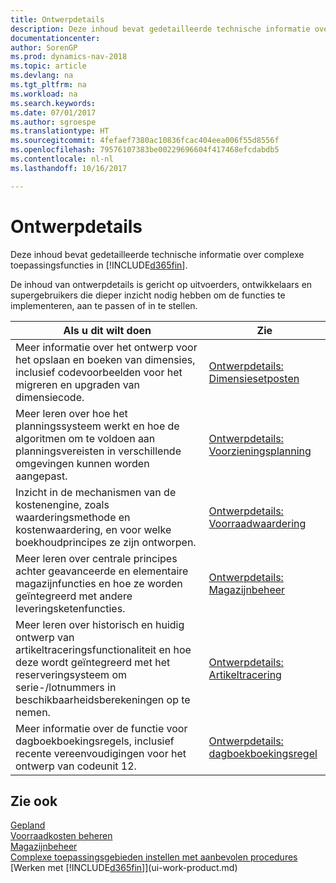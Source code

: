 ```yaml
---
title: Ontwerpdetails
description: Deze inhoud bevat gedetailleerde technische informatie over complexe toepassingsfuncties in [!INCLUDE[d365fin](includes/d365fin_md.md)].
documentationcenter: 
author: SorenGP
ms.prod: dynamics-nav-2018
ms.topic: article
ms.devlang: na
ms.tgt_pltfrm: na
ms.workload: na
ms.search.keywords: 
ms.date: 07/01/2017
ms.author: sgroespe
ms.translationtype: HT
ms.sourcegitcommit: 4fefaef7380ac10836fcac404eea006f55d8556f
ms.openlocfilehash: 79576107383be00229696604f417468efcdabdb5
ms.contentlocale: nl-nl
ms.lasthandoff: 10/16/2017

---
```

# <a name="design-details"></a>Ontwerpdetails
Deze inhoud bevat gedetailleerde technische informatie over complexe toepassingsfuncties in [!INCLUDE[d365fin](includes/d365fin_md.md)].  

 De inhoud van ontwerpdetails is gericht op uitvoerders, ontwikkelaars en supergebruikers die dieper inzicht nodig hebben om de functies te implementeren, aan te passen of in te stellen.  

|**Als u dit wilt doen**|**Zie**|  
|------------|-------------|  
|Meer informatie over het ontwerp voor het opslaan en boeken van dimensies, inclusief codevoorbeelden voor het migreren en upgraden van dimensiecode.|[Ontwerpdetails: Dimensiesetposten](design-details-dimension-set-entries.md)|  
|Meer leren over hoe het planningssysteem werkt en hoe de algoritmen om te voldoen aan planningsvereisten in verschillende omgevingen kunnen worden aangepast.|[Ontwerpdetails: Voorzieningsplanning](design-details-supply-planning.md)|  
|Inzicht in de mechanismen van de kostenengine, zoals waarderingsmethode en kostenwaardering, en voor welke boekhoudprincipes ze zijn ontworpen.|[Ontwerpdetails: Voorraadwaardering](design-details-inventory-costing.md)|  
|Meer leren over centrale principes achter geavanceerde en elementaire magazijnfuncties en hoe ze worden geïntegreerd met andere leveringsketenfuncties.|[Ontwerpdetails: Magazijnbeheer](design-details-warehouse-management.md)|  
|Meer leren over historisch en huidig ontwerp van artikeltraceringsfunctionaliteit en hoe deze wordt geïntegreerd met het reserveringsysteem om serie-/lotnummers in beschikbaarheidsberekeningen op te nemen.|[Ontwerpdetails: Artikeltracering](design-details-item-tracking.md)|  
|Meer informatie over de functie voor dagboekboekingsregels, inclusief recente vereenvoudigingen voor het ontwerp van codeunit 12.|[Ontwerpdetails: dagboekboekingsregel](design-details-general-journal-post-line.md)|  

## <a name="see-also"></a>Zie ook  
 [Gepland](production-planning.md)   
 [Voorraadkosten beheren](finance-manage-inventory-costs.md)   
 [Magazijnbeheer](warehouse-manage-warehouse.md)   
 [Complexe toepassingsgebieden instellen met aanbevolen procedures](set-up-complex-application-areas-using-best-practices.md)  
 [Werken met [!INCLUDE[d365fin](includes/d365fin_md.md)]](ui-work-product.md)

